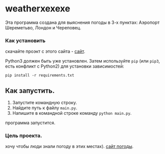 # weatherxexexe

Эта программа создана для выяснения погоды в 3-х пунктах:
Аэропорт Шереметьво, Лондон и Череповец.

### Как установить

скачайте проэкт с этого сайта - [сайт](https://github.com/Muslim-z/weatherexexexe.git).

Python3 должен быть уже установлен. 
Затем используйте `pip` (или `pip3`, есть конфликт с Python2) для установки зависимостей:
```
pip install -r requirements.txt
```
## Как запустить.

1. Запустите командную строку. 
2. Найдите путь к файлу `main.py`.
3. Напишите в командной строке команду `python main.py`.

программа запустится.


### Цель проекта.
хочу чтобы люди знали погоду в этих местах).
[сайт погоды](https://wttr.in/).

